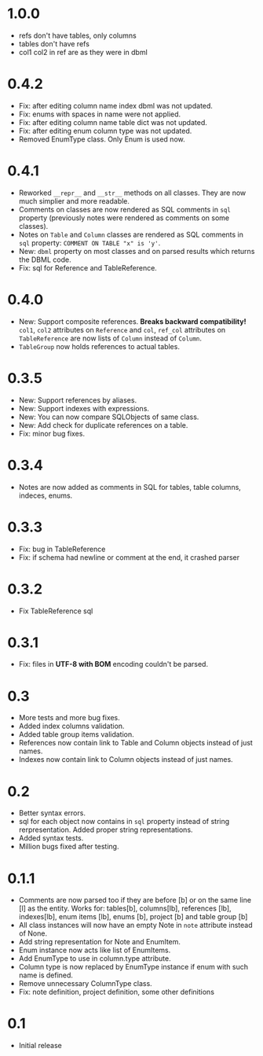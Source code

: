 # 1.0.0

- refs don't have tables, only columns
- tables don't have refs
- col1 col2 in ref are as they were in dbml

# 0.4.2

- Fix: after editing column name index dbml was not updated.
- Fix: enums with spaces in name were not applied.
- Fix: after editing column name table dict was not updated.
- Fix: after editing enum column type was not updated.
- Removed EnumType class. Only Enum is used now.

# 0.4.1

- Reworked `__repr__` and `__str__` methods on all classes. They are now much simplier and more readable.
- Comments on classes are now rendered as SQL comments in `sql` property (previously notes were rendered as comments on some classes).
- Notes on `Table` and `Column` classes are rendered as SQL comments in `sql` property: `COMMENT ON TABLE "x" is 'y'`.
- New: `dbml` property on most classes and on parsed results which returns the DBML code.
- Fix: sql for Reference and TableReference.

# 0.4.0

- New: Support composite references. **Breaks backward compatibility!** `col1`, `col2` attributes on `Reference` and `col`, `ref_col` attributes on `TableReference` are now lists of `Column` instead of `Column`.
- `TableGroup` now holds references to actual tables.

# 0.3.5

- New: Support references by aliases.
- New: Support indexes with expressions.
- New: You can now compare SQLObjects of same class.
- New: Add check for duplicate references on a table.
- Fix: minor bug fixes.

# 0.3.4

- Notes are now added as comments in SQL for tables, table columns, indeces, enums.

# 0.3.3

- Fix: bug in TableReference
- Fix: if schema had newline or comment at the end, it crashed parser

# 0.3.2

- Fix TableReference sql

# 0.3.1

- Fix: files in **UTF-8 with BOM** encoding couldn't be parsed.

# 0.3

- More tests and more bug fixes.
- Added index columns validation.
- Added table group items validation.
- References now contain link to Table and Column objects instead of just names.
- Indexes now contain link to Column objects instead of just names.

# 0.2

- Better syntax errors.
- sql for each object now contains in `sql` property instead of string rerpresentation. Added proper string representations.
- Added syntax tests.
- Million bugs fixed after testing.

# 0.1.1

- Comments are now parsed too if they are before [b] or on the same line [l] as the entity. Works for: tables[b], columns[lb], references [lb], indexes[lb], enum items [lb], enums [b], project [b] and table group [b]
- All class instances will now have an empty Note in `note` attribute instead of None.
- Add string representation for Note and EnumItem.
- Enum instance now acts like list of EnumItems.
- Add EnumType to use in column.type attribute.
- Column type is now replaced by EnumType instance if enum with such name is defined.
- Remove unnecessary ColumnType class.
- Fix: note definition, project definition, some other definitions

# 0.1

- Initial release
